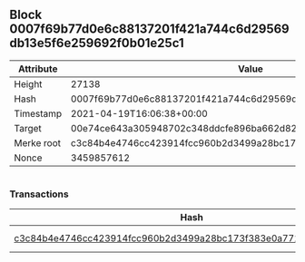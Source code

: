 ## Block 0007f69b77d0e6c88137201f421a744c6d29569db13e5f6e259692f0b01e25c1

Attribute | Value
--- | ---
Height | 27138
Hash | 0007f69b77d0e6c88137201f421a744c6d29569db13e5f6e259692f0b01e25c1
Timestamp | 2021-04-19T16:06:38+00:00
Target | 00e74ce643a305948702c348ddcfe896ba662d82c1a228faf4ad12250f07334e
Merke root | c3c84b4e4746cc423914fcc960b2d3499a28bc173f383e0a77145b36dfedb25f
Nonce | 3459857612

```

```

### Transactions

Hash | Amount
--- | ---
[c3c84b4e4746cc423914fcc960b2d3499a28bc173f383e0a77145b36dfedb25f](c3c84b4e4746cc423914fcc960b2d3499a28bc173f383e0a77145b36dfedb25f.md) | 10.00000000 SKEPTI 
